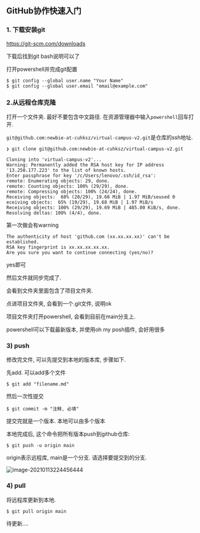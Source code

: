 ## GitHub协作快速入门

### 1. 下载安装git

https://git-scm.com/downloads

下载后找到git bash说明可以了

打开powershell并完成git配置

```
$ git config --global user.name "Your Name"
$ git config --global user.email "email@example.com"
```

### 2.从远程仓库克隆

打开一个文件夹. 最好不要包含中文路径. 在资源管理器中输入`powershell`回车打开.

`git@github.com:newbie-at-cuhksz/virtual-campus-v2.git`是仓库的ssh地址.

```
❯ git clone git@github.com:newbie-at-cuhksz/virtual-campus-v2.git

Cloning into 'virtual-campus-v2'...
Warning: Permanently added the RSA host key for IP address '13.250.177.223' to the list of known hosts.
Enter passphrase for key '/c/Users/lenovo/.ssh/id_rsa':
remote: Enumerating objects: 29, done.
remote: Counting objects: 100% (29/29), done.
remote: Compressing objects: 100% (24/24), done.
Receiving objects:  68% (20/29), 19.68 MiB | 1.97 MiB/seused 0 eceiving objects:  65% (19/29), 19.68 MiB | 1.97 MiB/s
Receiving objects: 100% (29/29), 19.69 MiB | 485.00 KiB/s, done.
Resolving deltas: 100% (4/4), done.
```

第一次做会有warning

```
The authenticity of host 'github.com (xx.xx.xx.xx)' can't be established.
RSA key fingerprint is xx.xx.xx.xx.xx.
Are you sure you want to continue connecting (yes/no)?
```

yes即可

然后文件就同步完成了.

会看到文件夹里面包含了项目文件夹.

点进项目文件夹, 会看到一个.git文件, 说明ok

项目文件夹打开powershell, 会看到目前在main分支上.

powershell可以下载最新版本, 并使用oh my posh插件, 会好用很多

### 3) push

修改完文件, 可以先提交到本地的版本库, 步骤如下.

先add. 可以add多个文件

```
$ git add "filename.md"
```

然后一次性提交

```
$ git commit -m "注释, 必填"
```

提交完就是一个版本. 本地可以由多个版本

本地完成后, 这个命令把所有版本push到github仓库:

```
$ git push -u origin main
```

origin表示远程库, main是一个分支. 请选择要提交到的分支.

![image-20210113224456444](C:\Users\lenovo\AppData\Roaming\Typora\typora-user-images\image-20210113224456444.png)

### 4) pull

将远程库更新到本地.

```
$ git pull origin main
```





待更新….



